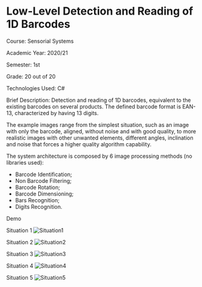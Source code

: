 # Low-Level Detection and Reading of 1D Barcodes

Course: Sensorial Systems

Academic Year: 2020/21

Semester: 1st

Grade: 20 out of 20

Technologies Used: C#

Brief Description: Detection and reading of 1D barcodes, equivalent to the existing barcodes on several products. The defined barcode format is EAN-13, characterized by having 13 digits.

The example images range from the simplest situation, such as an image with only the barcode, aligned, without noise and with good quality, to more realistic images with other unwanted elements, different angles, inclination and noise that forces a higher quality algorithm capability.

The system architecture is composed by 6 image processing methods (no libraries used):

- Barcode Identification;
- Non Barcode Filtering;
- Barcode Rotation;
- Barcode Dimensioning;
- Bars Recognition;
- Digits Recognition.

Demo

Situation 1
![Situation1](https://user-images.githubusercontent.com/46992334/192892589-902f16e3-5cb5-4cf7-a2d7-e570592dc54d.png)

Situation 2
![Situation2](https://user-images.githubusercontent.com/46992334/192892571-f9c9433f-2b4d-4177-85e9-f3d9288d86d5.png)

Situation 3
![Situation3](https://user-images.githubusercontent.com/46992334/192892581-3b3a9ed3-27bb-4b5c-8070-4edf5c4b57ef.png)

Situation 4
![Situation4](https://user-images.githubusercontent.com/46992334/192892586-cc2e15aa-fb02-47ef-aee1-54a9edec9aa9.png)

Situation 5
![Situation5](https://user-images.githubusercontent.com/46992334/192892587-43e4b0ac-1a40-48b5-b90a-ea794d6f63bb.png)
